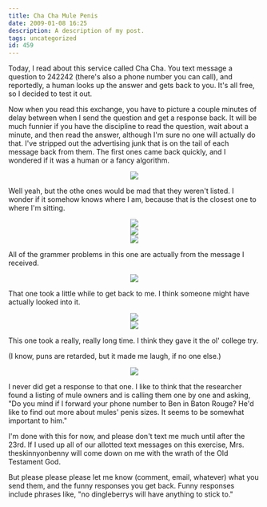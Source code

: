 ```yaml
---
title: Cha Cha Mule Penis
date: 2009-01-08 16:25
description: A description of my post.
tags: uncategorized
id: 459
---
```

Today, I read about this service called Cha Cha.  You text message a question to 242242 (there's also a phone number you can call), and reportedly, a human looks up the answer and gets back to you.  It's all free, so I decided to test it out.

Now when you read this exchange, you have to picture a couple minutes of delay between when I send the question and get a response back.  It will be much funnier if you have the discipline to read the question, wait about a minute, and then read the answer, although I'm sure no one will actually do that.  I've stripped out the advertising junk that is on the tail of each message back from them.  The first ones came back quickly, and I wondered if it was a human or a fancy algorithm.

<center><img src="/img/textmessages/t1.jpg" /></center>

Well yeah, but the othe ones would be mad that they weren't listed.  I wonder if it somehow knows where I am, because that is the closest one to where I'm sitting.

<center><img src="/img/textmessages/t2.jpg" /></center>

<center><img src="/img/textmessages/t3.jpg" /></center>

<center><img src="/img/textmessages/t4.jpg" /></center>

All of the grammer problems in this one are actually from the message I received.

<center><img src="/img/textmessages/t5.jpg" /></center> 

That one took a little while to get back to me.  I think someone might have actually looked into it.

<center><img src="/img/textmessages/t6.jpg" /></center>

<center><img src="/img/textmessages/t7.jpg" /></center>

This one took a really, really long time.  I think they gave it the ol' college try.

(I know, puns are retarded, but it made me laugh, if no one else.)

<center><img src="/img/textmessages/t8.jpg" /></center>

I never did get a response to that one.  I like to think that the researcher found a listing of mule owners and is calling them one by one and asking, "Do you mind if I forward your phone number to Ben in Baton Rouge?  He'd like to find out more about mules' penis sizes.  It seems to be somewhat important to him."

I'm done with this for now, and please don't text me much until after the 23rd.  If I used up all of our allotted text messages on this exercise, Mrs. theskinnyonbenny will come down on me with the wrath of the Old Testament God.

But please please please let me know (comment, email, whatever) what you send them, and the funny responses you get back.  Funny responses include phrases like, "no dingleberrys will have anything to stick to."

